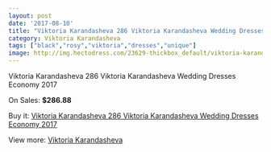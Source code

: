 ```yaml
---
layout: post
date: '2017-08-10'
title: "Viktoria Karandasheva 286 Viktoria Karandasheva Wedding Dresses Economy 2017"
category: Viktoria Karandasheva
tags: ["black","rosy","viktoria","dresses","unique"]
image: http://img.hectodress.com/23629-thickbox_default/viktoria-karandasheva-286-viktoria-karandasheva-wedding-dresses-economy-2013.jpg
---
```

Viktoria Karandasheva 286 Viktoria Karandasheva Wedding Dresses Economy 2017

On Sales: **$286.88**
<a href="https://www.hectodress.com/viktoria-karandasheva/10926-viktoria-karandasheva-286-viktoria-karandasheva-wedding-dresses-economy-2013.html"><amp-img layout="responsive" width="600" height="600" src="//img.hectodress.com/23629-thickbox_default/viktoria-karandasheva-286-viktoria-karandasheva-wedding-dresses-economy-2013.jpg" alt="Viktoria Karandasheva 286 Viktoria Karandasheva Wedding Dresses Economy 2017 0" /></a>
<a href="https://www.hectodress.com/viktoria-karandasheva/10926-viktoria-karandasheva-286-viktoria-karandasheva-wedding-dresses-economy-2013.html"><amp-img layout="responsive" width="600" height="600" src="//img.hectodress.com/23631-thickbox_default/viktoria-karandasheva-286-viktoria-karandasheva-wedding-dresses-economy-2013.jpg" alt="Viktoria Karandasheva 286 Viktoria Karandasheva Wedding Dresses Economy 2017 1" /></a>
<a href="https://www.hectodress.com/viktoria-karandasheva/10926-viktoria-karandasheva-286-viktoria-karandasheva-wedding-dresses-economy-2013.html"><amp-img layout="responsive" width="600" height="600" src="//img.hectodress.com/23630-thickbox_default/viktoria-karandasheva-286-viktoria-karandasheva-wedding-dresses-economy-2013.jpg" alt="Viktoria Karandasheva 286 Viktoria Karandasheva Wedding Dresses Economy 2017 2" /></a>

Buy it: [Viktoria Karandasheva 286 Viktoria Karandasheva Wedding Dresses Economy 2017](https://www.hectodress.com/viktoria-karandasheva/10926-viktoria-karandasheva-286-viktoria-karandasheva-wedding-dresses-economy-2013.html "Viktoria Karandasheva 286 Viktoria Karandasheva Wedding Dresses Economy 2017")

View more: [Viktoria Karandasheva](https://www.hectodress.com/174-viktoria-karandasheva "Viktoria Karandasheva")